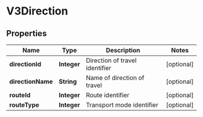 

# V3Direction


## Properties

| Name | Type | Description | Notes |
|------------ | ------------- | ------------- | -------------|
|**directionId** | **Integer** | Direction of travel identifier |  [optional] |
|**directionName** | **String** | Name of direction of travel |  [optional] |
|**routeId** | **Integer** | Route identifier |  [optional] |
|**routeType** | **Integer** | Transport mode identifier |  [optional] |



